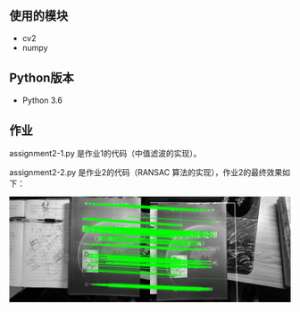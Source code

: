 使用的模块
---
- cv2
- numpy

Python版本
---
- Python 3.6

作业
---
assignment2-1.py 是作业1的代码（中值滤波的实现）。

assignment2-2.py 是作业2的代码（RANSAC 算法的实现），作业2的最终效果如下：

![](img/book_output.jpg)